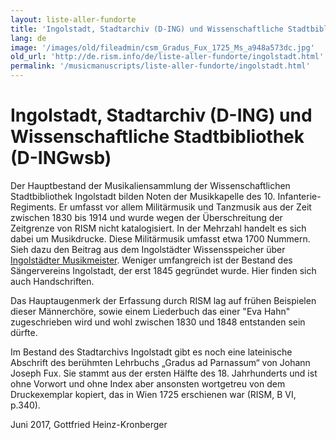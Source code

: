 ```yaml
---
layout: liste-aller-fundorte
title: 'Ingolstadt, Stadtarchiv (D-ING) und Wissenschaftliche Stadtbibliothek (D-INGwsb)'
lang: de
image: '/images/old/fileadmin/csm_Gradus_Fux_1725_Ms_a948a573dc.jpg'
old_url: 'http://de.rism.info/de/liste-aller-fundorte/ingolstadt.html'
permalink: '/musicmanuscripts/liste-aller-fundorte/ingolstadt.html'
---
```



# Ingolstadt, Stadtarchiv (D-ING) und Wissenschaftliche Stadtbibliothek (D-INGwsb)


Der Hauptbestand der Musikaliensammlung der Wissenschaftlichen Stadtbibliothek Ingolstadt bilden Noten der Musikkapelle des 10. Infanterie-Regiments. Er umfasst vor allem Militärmusik und Tanzmusik aus der Zeit zwischen 1830 bis 1914 und wurde wegen der Überschreitung der Zeitgrenze von RISM nicht katalogisiert. In der Mehrzahl handelt es sich dabei um Musikdrucke. Diese Militärmusik umfasst&nbsp;etwa 1700 Nummern. Sieh dazu den Beitrag aus dem Ingolstädter Wissensspeicher über [Ingolstädter Musikmeister](https://www.ingolstadt.de/stadtmuseum/scheuerer/personen/milmus01.htm "Opens external link in new window"). Weniger umfangreich ist&nbsp;der Bestand des Sängervereins Ingolstadt, der erst 1845 gegründet wurde. Hier finden sich auch Handschriften.

Das&nbsp;Hauptaugenmerk der Erfassung durch RISM lag auf frühen Beispielen dieser Männerchöre, sowie einem Liederbuch das einer "Eva Hahn" zugeschrieben wird und wohl zwischen 1830 und 1848 entstanden sein dürfte.

Im Bestand des Stadtarchivs Ingolstadt gibt es noch eine lateinische Abschrift des berühmten Lehrbuchs „Gradus ad Parnassum“ von Johann Joseph Fux. Sie stammt aus der ersten Hälfte des 18. Jahrhunderts und ist ohne Vorwort und ohne Index aber ansonsten&nbsp;wortgetreu von dem Druckexemplar kopiert, das in Wien 1725 erschienen war&nbsp;(RISM, B VI, p.340).

Juni 2017, Gottfried Heinz-Kronberger

